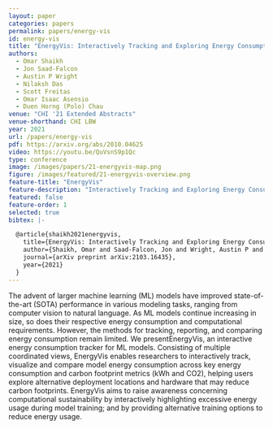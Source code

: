 ```yaml
---
layout: paper
categories: papers
permalink: papers/energy-vis
id: energy-vis
title: "EnergyVis: Interactively Tracking and Exploring Energy Consumption for ML Models"
authors: 
  - Omar Shaikh 
  - Jon Saad-Falcon
  - Austin P Wright
  - Nilaksh Das
  - Scott Freitas
  - Omar Isaac Asensio
  - Duen Horng (Polo) Chau
venue: "CHI '21 Extended Abstracts"
venue-shorthand: CHI LBW
year: 2021
url: /papers/energy-vis
pdf: https://arxiv.org/abs/2010.04625
video: https://youtu.be/QuVsnS9p1Qc
type: conference
image: /images/papers/21-energyvis-map.png
figure: /images/featured/21-energyvis-overview.png
feature-title: "EnergyVis"
feature-description: "Interactively Tracking and Exploring Energy Consumption for ML Models"
featured: false
feature-order: 1
selected: true
bibtex: |-

  @article{shaikh2021energyvis,
    title={EnergyVis: Interactively Tracking and Exploring Energy Consumption for ML Models},
    author={Shaikh, Omar and Saad-Falcon, Jon and Wright, Austin P and Das, Nilaksh and Freitas, Scott and Asensio, Omar Isaac and Chau, Duen Horng},
    journal={arXiv preprint arXiv:2103.16435},
    year={2021}
  }
---
```


The advent of larger machine learning (ML) models have improved state-of-the-art (SOTA) performance in various modeling tasks, ranging from computer vision to natural language. As ML models continue increasing in size, so does their respective energy consumption and computational requirements. However, the methods for tracking, reporting, and comparing energy consumption remain limited. We presentEnergyVis, an interactive energy consumption tracker for ML models. Consisting of multiple coordinated views, EnergyVis enables researchers to interactively track, visualize and compare model energy consumption across key energy consumption and carbon footprint metrics (kWh and CO2), helping users explore alternative deployment locations and hardware that may reduce carbon footprints. EnergyVis aims to raise awareness concerning computational sustainability by interactively highlighting excessive energy usage during model training; and by providing alternative training options to reduce energy usage.

